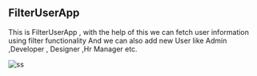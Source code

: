 ## FilterUserApp

This is FilterUserApp , with the help of this we can fetch user information using filter functionality
And we can also add new User like Admin ,Developer , Designer ,Hr Manager etc.

![ss](https://github.com/Lovegupta112/Dev-Geeks/assets/90507983/72ae839e-b925-4e18-9237-e0e0ac227e7e)
